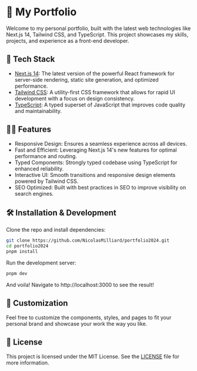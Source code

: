 # 📂 My Portfolio

Welcome to my personal portfolio, built with the latest web technologies like
Next.js 14, Tailwind CSS, and TypeScript. This project showcases my skills,
projects, and experience as a front-end developer.

## 🚀 Tech Stack

- [Next.js 14](https://nextjs.org/): The latest version of the powerful React
  framework for server-side rendering, static site generation, and optimized
  performance.
- [Tailwind CSS](https://tailwindcss.com/): A utility-first CSS framework that
  allows for rapid UI development with a focus on design consistency.
- [TypeScript](https://www.typescriptlang.org/): A typed superset of JavaScript
  that improves code quality and maintainability.

## 🧑‍💻 Features

- Responsive Design: Ensures a seamless experience across all devices.
- Fast and Efficient: Leveraging Next.js 14's new features for optimal
  performance and routing.
- Typed Components: Strongly typed codebase using TypeScript for enhanced
  reliability.
- Interactive UI: Smooth transitions and responsive design elements powered by
  Tailwind CSS.
- SEO Optimized: Built with best practices in SEO to improve visibility on
  search engines.

## 🛠️ Installation & Development

Clone the repo and install dependencies:

```bash
git clone https://github.com/NicolasMilliard/portfolio2024.git
cd portfolio2024
pnpm install
```

Run the development server:

```bash
pnpm dev
```

And voila! Navigate to http://localhost:3000 to see the result!

## 🎨 Customization

Feel free to customize the components, styles, and pages to fit your personal
brand and showcase your work the way you like.

## 📝 License

This project is licensed under the MIT License. See the
[LICENSE](https://github.com/NicolasMilliard/portfolio2024/blob/main/LICENSE)
file for more information.
